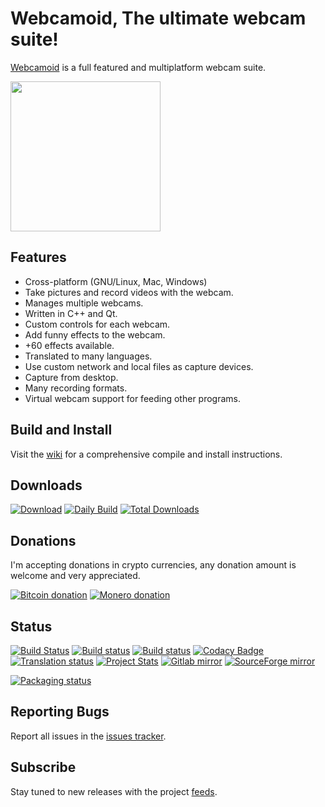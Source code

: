 # Webcamoid, The ultimate webcam suite! #

[Webcamoid](https://webcamoid.github.io/) is a full featured and multiplatform webcam suite.

<a target="_blank" href="https://webcamoid.github.io/"><img src="http://webcamoid.github.io/theme/images/screenshots/Main.png" style="height: 240px;" /></a>

## Features ##

* Cross-platform (GNU/Linux, Mac, Windows)
* Take pictures and record videos with the webcam.
* Manages multiple webcams.
* Written in C++ and Qt.
* Custom controls for each webcam.
* Add funny effects to the webcam.
* +60 effects available.
* Translated to many languages.
* Use custom network and local files as capture devices.
* Capture from desktop.
* Many recording formats.
* Virtual webcam support for feeding other programs.

## Build and Install ##

Visit the [wiki](https://github.com/webcamoid/webcamoid/wiki) for a comprehensive compile and install instructions.

## Downloads ##

[![Download](https://img.shields.io/badge/Download-Releases-3f2a7e.svg)](https://github.com/webcamoid/webcamoid/releases)
[![Daily Build](https://img.shields.io/badge/Download-Daily%20Build-3f2a7e.svg)](https://bintray.com/webcamoid/webcamoid/webcamoid/daily)
[![Total Downloads](https://img.shields.io/github/downloads/webcamoid/webcamoid/total.svg?label=Total%20Downloads&color=3f2a7e)](https://www.somsubhra.com/github-release-stats/?username=webcamoid&repository=webcamoid)

## Donations ##

I'm accepting donations in crypto currencies, any donation amount is welcome and very appreciated.

[![Bitcoin donation](https://img.shields.io/badge/Donation-Bitcoin-bf8c00.svg)](mailto:hipersayan%2Ex%40gmail%2Ecom?subject=%5BDonation%5D%20Donation%20for%20Webcamoid&body=Hi%2C%20I%20want%20to%20make%20a%20donation%20for%20Webcamoid%2C%20please%20send%20me%20the%20address.)
[![Monero donation](https://img.shields.io/badge/Donation-Monero-bf8c00.svg)](monero:41wpsZWaZ7Mj83RFUbTapM1PvAFiMKbgk8ecJ7W7s36ZVydMWy9rMU1M4khiU4QpY9M9x4cUBxgDxdYwX4WYahENQ8JjVaz)

## Status ##

[![Build Status](https://travis-ci.org/webcamoid/webcamoid.svg?branch=master)](https://travis-ci.org/webcamoid/webcamoid)
[![Build status](https://ci.appveyor.com/api/projects/status/1ecp839l0nnnya9l?svg=true)](https://ci.appveyor.com/project/hipersayanX/webcamoid)
[![Build status](https://api.cirrus-ci.com/github/webcamoid/webcamoid.svg)](https://cirrus-ci.com/github/webcamoid/webcamoid)
[![Codacy Badge](https://api.codacy.com/project/badge/Grade/fd3ca6ed8bea43e992b1d329c3dc916f)](https://www.codacy.com/app/webcamoid/webcamoid?utm_source=github.com&amp;utm_medium=referral&amp;utm_content=webcamoid/webcamoid&amp;utm_campaign=Badge_Grade)
[![Translation status](https://hosted.weblate.org/widgets/webcamoid/-/svg-badge.svg)](https://hosted.weblate.org/engage/webcamoid/?utm_source=widget)
[![Project Stats](https://www.openhub.net/p/Webcamoid/widgets/project_thin_badge.gif)](https://www.openhub.net/p/Webcamoid)
[![Gitlab mirror](https://img.shields.io/badge/mirror-Gitlab-007fff.svg)](https://gitlab.com/hipersayanX/webcamoid/)
[![SourceForge mirror](https://img.shields.io/badge/mirror-SourceForge-007fff.svg)](https://sourceforge.net/p/webcamoid/)

[![Packaging status](https://repology.org/badge/vertical-allrepos/webcamoid.svg)](https://repology.org/metapackage/webcamoid)

## Reporting Bugs ##

Report all issues in the [issues tracker](http://github.com/webcamoid/webcamoid/issues).

## Subscribe ##

Stay tuned to new releases with the project [feeds](https://github.com/webcamoid/webcamoid/releases.atom).
